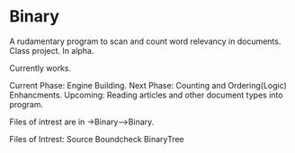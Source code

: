 Binary
======

A rudamentary program to scan and count word relevancy in documents.
Class project. In alpha. 

Currently works.

Current Phase:
   Engine Building.
Next Phase:
   Counting and Ordering(Logic) Enhancments.
Upcoming:
   Reading articles and other document types into program.

Files of intrest are in ->Binary-->Binary.

Files of Intrest:
Source
Boundcheck
BinaryTree
